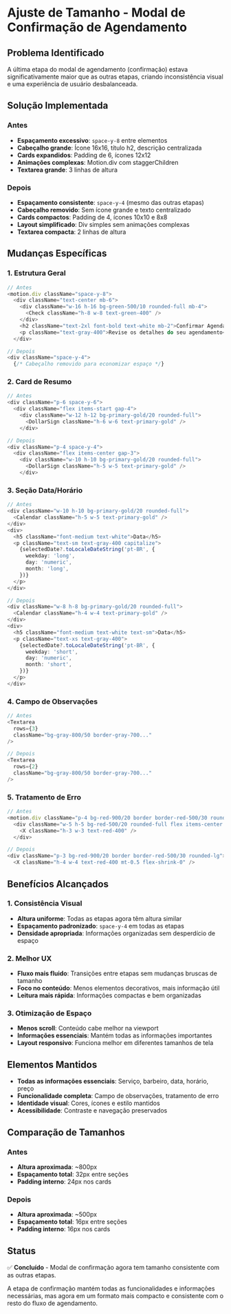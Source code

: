 # Ajuste de Tamanho - Modal de Confirmação de Agendamento

## Problema Identificado

A última etapa do modal de agendamento (confirmação) estava significativamente maior que as outras etapas, criando inconsistência visual e uma experiência de usuário desbalanceada.

## Solução Implementada

### Antes

- **Espaçamento excessivo**: `space-y-8` entre elementos
- **Cabeçalho grande**: Ícone 16x16, título h2, descrição centralizada
- **Cards expandidos**: Padding de 6, ícones 12x12
- **Animações complexas**: Motion.div com staggerChildren
- **Textarea grande**: 3 linhas de altura

### Depois

- **Espaçamento consistente**: `space-y-4` (mesmo das outras etapas)
- **Cabeçalho removido**: Sem ícone grande e texto centralizado
- **Cards compactos**: Padding de 4, ícones 10x10 e 8x8
- **Layout simplificado**: Div simples sem animações complexas
- **Textarea compacta**: 2 linhas de altura

## Mudanças Específicas

### 1. Estrutura Geral

```typescript
// Antes
<motion.div className="space-y-8">
  <div className="text-center mb-6">
    <div className="w-16 h-16 bg-green-500/10 rounded-full mb-4">
      <Check className="h-8 w-8 text-green-400" />
    </div>
    <h2 className="text-2xl font-bold text-white mb-2">Confirmar Agendamento</h2>
    <p className="text-gray-400">Revise os detalhes do seu agendamento</p>
  </div>

// Depois
<div className="space-y-4">
  {/* Cabeçalho removido para economizar espaço */}
```

### 2. Card de Resumo

```typescript
// Antes
<div className="p-6 space-y-6">
  <div className="flex items-start gap-4">
    <div className="w-12 h-12 bg-primary-gold/20 rounded-full">
      <DollarSign className="h-6 w-6 text-primary-gold" />
    </div>

// Depois
<div className="p-4 space-y-4">
  <div className="flex items-center gap-3">
    <div className="w-10 h-10 bg-primary-gold/20 rounded-full">
      <DollarSign className="h-5 w-5 text-primary-gold" />
    </div>
```

### 3. Seção Data/Horário

```typescript
// Antes
<div className="w-10 h-10 bg-primary-gold/20 rounded-full">
  <Calendar className="h-5 w-5 text-primary-gold" />
</div>
<div>
  <h5 className="font-medium text-white">Data</h5>
  <p className="text-sm text-gray-400 capitalize">
    {selectedDate?.toLocaleDateString('pt-BR', {
      weekday: 'long',
      day: 'numeric',
      month: 'long',
    })}
  </p>
</div>

// Depois
<div className="w-8 h-8 bg-primary-gold/20 rounded-full">
  <Calendar className="h-4 w-4 text-primary-gold" />
</div>
<div>
  <h5 className="font-medium text-white text-sm">Data</h5>
  <p className="text-xs text-gray-400">
    {selectedDate?.toLocaleDateString('pt-BR', {
      weekday: 'short',
      day: 'numeric',
      month: 'short',
    })}
  </p>
</div>
```

### 4. Campo de Observações

```typescript
// Antes
<Textarea
  rows={3}
  className="bg-gray-800/50 border-gray-700..."
/>

// Depois
<Textarea
  rows={2}
  className="bg-gray-800/50 border-gray-700..."
/>
```

### 5. Tratamento de Erro

```typescript
// Antes
<motion.div className="p-4 bg-red-900/20 border border-red-500/30 rounded-xl">
  <div className="w-5 h-5 bg-red-500/20 rounded-full flex items-center justify-center">
    <X className="h-3 w-3 text-red-400" />
  </div>

// Depois
<div className="p-3 bg-red-900/20 border border-red-500/30 rounded-lg">
  <X className="h-4 w-4 text-red-400 mt-0.5 flex-shrink-0" />
```

## Benefícios Alcançados

### 1. Consistência Visual

- **Altura uniforme**: Todas as etapas agora têm altura similar
- **Espaçamento padronizado**: `space-y-4` em todas as etapas
- **Densidade apropriada**: Informações organizadas sem desperdício de espaço

### 2. Melhor UX

- **Fluxo mais fluido**: Transições entre etapas sem mudanças bruscas de tamanho
- **Foco no conteúdo**: Menos elementos decorativos, mais informação útil
- **Leitura mais rápida**: Informações compactas e bem organizadas

### 3. Otimização de Espaço

- **Menos scroll**: Conteúdo cabe melhor na viewport
- **Informações essenciais**: Mantém todas as informações importantes
- **Layout responsivo**: Funciona melhor em diferentes tamanhos de tela

## Elementos Mantidos

- **Todas as informações essenciais**: Serviço, barbeiro, data, horário, preço
- **Funcionalidade completa**: Campo de observações, tratamento de erro
- **Identidade visual**: Cores, ícones e estilo mantidos
- **Acessibilidade**: Contraste e navegação preservados

## Comparação de Tamanhos

### Antes

- **Altura aproximada**: ~800px
- **Espaçamento total**: 32px entre seções
- **Padding interno**: 24px nos cards

### Depois

- **Altura aproximada**: ~500px
- **Espaçamento total**: 16px entre seções
- **Padding interno**: 16px nos cards

## Status

✅ **Concluído** - Modal de confirmação agora tem tamanho consistente com as outras etapas.

A etapa de confirmação mantém todas as funcionalidades e informações necessárias, mas agora em um formato mais compacto e consistente com o resto do fluxo de agendamento.
